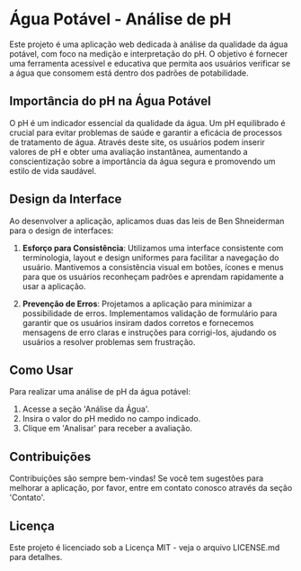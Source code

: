 # Água Potável - Análise de pH

Este projeto é uma aplicação web dedicada à análise da qualidade da água potável, com foco na medição e interpretação do pH. O objetivo é fornecer uma ferramenta acessível e educativa que permita aos usuários verificar se a água que consomem está dentro dos padrões de potabilidade.

## Importância do pH na Água Potável

O pH é um indicador essencial da qualidade da água. Um pH equilibrado é crucial para evitar problemas de saúde e garantir a eficácia de processos de tratamento de água. Através deste site, os usuários podem inserir valores de pH e obter uma avaliação instantânea, aumentando a conscientização sobre a importância da água segura e promovendo um estilo de vida saudável.

## Design da Interface

Ao desenvolver a aplicação, aplicamos duas das leis de Ben Shneiderman para o design de interfaces:

1. **Esforço para Consistência**:
   Utilizamos uma interface consistente com terminologia, layout e design uniformes para facilitar a navegação do usuário. Mantivemos a consistência visual em botões, ícones e menus para que os usuários reconheçam padrões e aprendam rapidamente a usar a aplicação.

2. **Prevenção de Erros**:
   Projetamos a aplicação para minimizar a possibilidade de erros. Implementamos validação de formulário para garantir que os usuários insiram dados corretos e fornecemos mensagens de erro claras e instruções para corrigi-los, ajudando os usuários a resolver problemas sem frustração.

## Como Usar

Para realizar uma análise de pH da água potável:

1. Acesse a seção 'Análise da Água'.
2. Insira o valor do pH medido no campo indicado.
3. Clique em 'Analisar' para receber a avaliação.

## Contribuições

Contribuições são sempre bem-vindas! Se você tem sugestões para melhorar a aplicação, por favor, entre em contato conosco através da seção 'Contato'.

## Licença

Este projeto é licenciado sob a Licença MIT - veja o arquivo LICENSE.md para detalhes.
